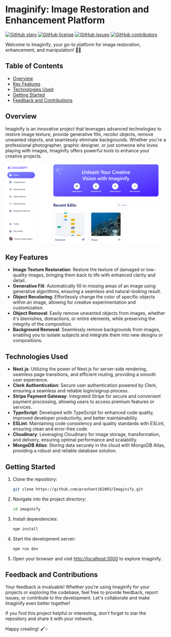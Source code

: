 # Imaginify: Image Restoration and Enhancement Platform

[![GitHub stars](https://img.shields.io/github/stars/prashant-sagar-shakya/imaginify?style=flat-square)](https://github.com/prashant-sagar-shakya/imaginify/stargazers)
[![GitHub license](https://img.shields.io/github/license/prashant-sagar-shakya/imaginify?style=flat-square)](https://github.com/prashant-sagar-shakya/imaginify/blob/main/LICENSE)
[![GitHub issues](https://img.shields.io/github/issues/prashant-sagar-shakya/imaginify?style=flat-square)](https://github.com/prashant-sagar-shakya/imaginify/issues)
[![GitHub contributors](https://img.shields.io/github/contributors/prashant-sagar-shakya/imaginify?style=flat-square)](https://github.com/prashant-sagar-shakya/imaginify/graphs/contributors)

Welcome to Imaginify, your go-to platform for image restoration, enhancement, and manipulation! 🎨✨

## Table of Contents

- [Overview](#overview)
- [Key Features](#key-features)
- [Technologies Used](#technologies-used)
- [Getting Started](#getting-started)
- [Feedback and Contributions](#feedback-and-contributions)

## Overview

Imaginify is an innovative project that leverages advanced technologies to restore image texture, provide generative fills, recolor objects, remove unwanted objects, and seamlessly eliminate backgrounds. Whether you're a professional photographer, graphic designer, or just someone who loves playing with images, Imaginify offers powerful tools to enhance your creative projects.

![Thumbnail](/Imaginify.png)

## Key Features

- **Image Texture Restoration**: Restore the texture of damaged or low-quality images, bringing them back to life with enhanced clarity and detail.
- **Generative Fill**: Automatically fill in missing areas of an image using generative algorithms, ensuring a seamless and natural-looking result.
- **Object Recoloring**: Effortlessly change the color of specific objects within an image, allowing for creative experimentation and customization.
- **Object Removal**: Easily remove unwanted objects from images, whether it's blemishes, distractions, or entire elements, while preserving the integrity of the composition.
- **Background Removal**: Seamlessly remove backgrounds from images, enabling you to isolate subjects and integrate them into new designs or compositions.

## Technologies Used

- **Next.js**: Utilizing the power of Next.js for server-side rendering, seamless page transitions, and efficient routing, providing a smooth user experience.
- **Clerk Authentication**: Secure user authentication powered by Clerk, ensuring a seamless and reliable login/signup process.
- **Stripe Payment Gateway**: Integrated Stripe for secure and convenient payment processing, allowing users to access premium features or services.
- **TypeScript**: Developed with TypeScript for enhanced code quality, improved developer productivity, and better maintainability.
- **ESLint**: Maintaining code consistency and quality standards with ESLint, ensuring clean and error-free code.
- **Cloudinary**: Leveraging Cloudinary for image storage, transformation, and delivery, ensuring optimal performance and scalability.
- **MongoDB Atlas**: Storing data securely in the cloud with MongoDB Atlas, providing a robust and reliable database solution.

## Getting Started

1. Clone the repository:
   ```sh
   git clone https://github.com/prashant162003/Imaginify.git
   ```
2. Navigate into the project directory:
   ```sh
   cd imaginify
   ```
3. Install dependencies:
   ```sh
   npm install
   ```
4. Start the development server:
   ```sh
   npm run dev
   ```
5. Open your browser and visit [http://localhost:3000](http://localhost:3000) to explore Imaginify.

## Feedback and Contributions

Your feedback is invaluable! Whether you're using Imaginify for your projects or exploring the codebase, feel free to provide feedback, report issues, or contribute to the development. Let's collaborate and make Imaginify even better together!

If you find this project helpful or interesting, don't forget to star the repository and share it with your network.

Happy creating! 🖌️✨
